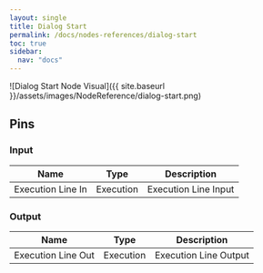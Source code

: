 ```yaml
---
layout: single
title: Dialog Start
permalink: /docs/nodes-references/dialog-start
toc: true
sidebar:
  nav: "docs"
---
```



![Dialog Start Node Visual]({{ site.baseurl }}/assets/images/NodeReference/dialog-start.png)

## Pins

### Input

| Name | Type | Description |
| --- | --- | --- |
| Execution Line In | Execution | Execution Line Input |

### Output

| Name | Type | Description |
| --- | --- | --- |
| Execution Line Out | Execution | Execution Line Output |